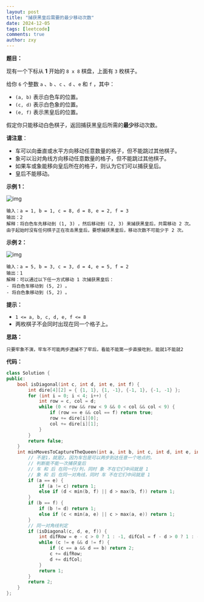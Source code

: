 ```yaml
---
layout: post
title: "捕获黑皇后需要的最少移动次数"
date: 2024-12-05
tags: [leetcode]
comments: true
author: zxy
---
```


**题目：**

现有一个下标从 **1** 开始的 `8 x 8` 棋盘，上面有 `3` 枚棋子。

给你 `6` 个整数 `a` 、`b` 、`c` 、`d` 、`e` 和 `f` ，其中：

- `(a, b)` 表示白色车的位置。
- `(c, d)` 表示白色象的位置。
- `(e, f)` 表示黑皇后的位置。

假定你只能移动白色棋子，返回捕获黑皇后所需的**最少**移动次数。

**请注意**：

- 车可以向垂直或水平方向移动任意数量的格子，但不能跳过其他棋子。
- 象可以沿对角线方向移动任意数量的格子，但不能跳过其他棋子。
- 如果车或象能移向皇后所在的格子，则认为它们可以捕获皇后。
- 皇后不能移动。

**示例 1：**

![img](https://assets.leetcode.com/uploads/2023/12/21/ex1.png)

```
输入：a = 1, b = 1, c = 8, d = 8, e = 2, f = 3
输出：2
解释：将白色车先移动到 (1, 3) ，然后移动到 (2, 3) 来捕获黑皇后，共需移动 2 次。
由于起始时没有任何棋子正在攻击黑皇后，要想捕获黑皇后，移动次数不可能少于 2 次。
```

**示例 2：**

![img](https://assets.leetcode.com/uploads/2023/12/21/ex2.png)

```
输入：a = 5, b = 3, c = 3, d = 4, e = 5, f = 2
输出：1
解释：可以通过以下任一方式移动 1 次捕获黑皇后：
- 将白色车移动到 (5, 2) 。
- 将白色象移动到 (5, 2) 。
```

**提示：**

- `1 <= a, b, c, d, e, f <= 8`
- 两枚棋子不会同时出现在同一个格子上。

**思路：**

```
只要牢象不演，牢车不可能两步逮捕不了牢后，看能不能第一步直接吃到，能就1不能就2
```

**代码：**

```cpp
class Solution {
public:
    bool isDiagonal(int c, int d, int e, int f) {
        int dire[4][2] = { {1, 1}, {1, -1}, {-1, 1}, {-1, -1} };
        for (int i = 0; i < 4; i++) {
            int row = c, col = d;
            while (0 < row && row < 9 && 0 < col && col < 9) {
                if (row == e && col == f) return true;
                row += dire[i][0];
                col += dire[i][1];
            }
        }
        return false;
    }
    int minMovesToCaptureTheQueen(int a, int b, int c, int d, int e, int f) {
        // 不是1，就是2。因为车包是可以两步到达任意一个地点的。
        // 判断能不能一次捕获皇后
        // 车 和 后 在同一行/列，同时 象 不在它们中间就是 1
        // 象 和 后 在同一对角线，同时 车 不在它们中间就是 1
        if (a == e) {
            if (a != c) return 1;
            else if (d < min(b, f) || d > max(b, f)) return 1;
        }
        if (b == f) {
            if (b != d) return 1;
            else if (c < min(a, e) || c > max(a, e)) return 1;
        }
        // 同一对角线判定
        if (isDiagonal(c, d, e, f)) {
            int difRow = e - c > 0 ? 1 : -1, difCol = f - d > 0 ? 1 : -1;
            while (c != e && d != f) {
                if (c == a && d == b) return 2;
                c += difRow;
                d += difCol;
            }
            return 1;
        }
        return 2;
    }
};
```
